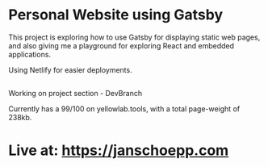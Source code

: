 # Personal Website using Gatsby
This project is exploring how to use Gatsby for displaying static web pages, and also giving me a playground for exploring React and embedded applications.

Using Netlify for easier deployments.

##
Working on project section - DevBranch

Currently has a 99/100 on yellowlab.tools, with a total page-weight of 238kb.

# Live at: https://janschoepp.com

